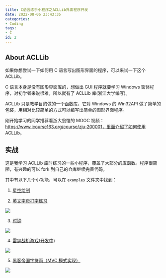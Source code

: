 ```yaml
---
title: C语言练手小程序之ACLLib界面程序开发
date: 2022-08-06 23:43:35
categories:
- Coding
tags:
- C
id: 2
---
```


## About ACLLib

如果你想尝试一下如何用 C 语言写出图形界面的程序，可以来试一下这个 ACLLib。

C 语言本身是没有图形界面库的，想做出 GUI 程序就要学习 Windows 窗体程序，对初学者来说很难，所以就有了 ACLLib 库(浙江大学编写)。

ACLLib 只是教学目的做的一个函数库，它对 Windows 的 Win32API 做了简单的包装，用相对比较简单的方式可以编写出简单的图形界面程序。

刚开始学习的同学推荐看浙大翁恺的 MOOC 视频：https://www.icourse163.org/course/zju-200001，里面介绍了如何使用 ACLLib。

<!--more-->


## 实战

这是我学习 ACLLib 库时练习的一些小程序，覆盖了大部分的库函数。程序很简陋，有兴趣的可以 fork 到自己的仓库继续完善代码。

其中有以下几个小功能，可以在 `examples` 文件夹中找到：

1. [星空绘制](https://github.com/Pokoai/ACLLib-Learn/blob/main/examples/paintStar.c)
   
2. [英文字母打字练习](https://github.com/Pokoai/TypePractice)

![](https://img.arctee.cn/one/202205040655697.png)
   
3. [时钟](https://github.com/Pokoai/ACLLib-Learn)

![](https://img.arctee.cn/one/202205040655228.png)
   
4. [雷霆战机游戏(开发中)](https://github.com/Pokoai/ThunderAircraft)

![](https://img.arctee.cn/one/202205040659013.png)

5. [黑客帝国字符雨（MVC 模式实现）](https://github.com/Pokoai/ACLLib-Learn/tree/main/examples/CharRain)

![](https://img.arctee.cn/one/202205040643998.png)
   